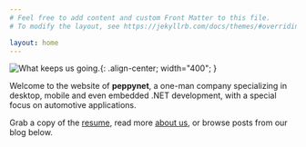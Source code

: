```yaml
---
# Feel free to add content and custom Front Matter to this file.
# To modify the layout, see https://jekyllrb.com/docs/themes/#overriding-theme-defaults

layout: home
---
```

![What keeps us going.](/assets/images/logo_bl_transparent.png){: .align-center; width="400"; }

Welcome to the website of **peppynet**, a one-man company specializing
in desktop, mobile and even embedded .NET development,
with a special focus on automotive applications.

Grab a copy of the [resume](/assets/CV_FranKelava_2025.pdf), read more
[about us](/about.markdown), or browse posts from our blog below.
